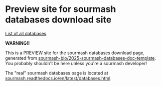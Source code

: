 # Preview site for sourmash databases download site

[List of all databases](generated/databases.md)

**WARNING!!**

This is a PREVIEW site for the sourmash databases download page,
generated from
[sourmash-bio/2025-sourmash-databases-doc-template](https://github.com/sourmash-bio/2025-sourmash-databases-doc-template). You probably shouldn't be here unless you're a sourmash developer!

The "real" sourmash databases page is located at [sourmash.readthedocs.io/en/latest/databases.html](https://sourmash.readthedocs.io/en/latest/databases.html).

